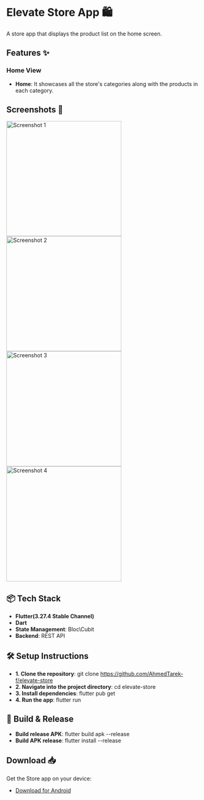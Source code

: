 # Elevate Store App 🛍️

A store app that displays the product list on the home screen.

## Features ✨

### Home View  

- **Home**: It showcases all the store's categories along with the products in each category.

## Screenshots 📸
<img src="https://github.com/user-attachments/assets/af832e1c-80ee-44d4-b0b1-8dec07ca4cd8" alt="Screenshot 1" width="300"/>
<img src="https://github.com/user-attachments/assets/aca71468-9da9-4c4e-843f-41150ba7c12d" alt="Screenshot 2" width="300"/>
<img src="https://github.com/user-attachments/assets/81586cca-53b2-4abe-8e7e-268408940d82" alt="Screenshot 3" width="300"/>
<img src="https://github.com/user-attachments/assets/716b1186-b868-45d1-9c0d-6ffcd7d40c03" alt="Screenshot 4" width="300"/>

## 📦 Tech Stack

- **Flutter(3.27.4 Stable Channel)**
- **Dart**
- **State Management**: Bloc\Cubit
- **Backend**: REST API

## 🛠️ Setup Instructions

- **1. Clone the repository**: git clone https://github.com/AhmedTarek-f/elevate-store
- **2. Navigate into the project directory**: cd elevate-store
- **3. Install dependencies**: flutter pub get
- **4. Run the app**: flutter run

## 📱 Build & Release

- **Build release APK**: flutter build apk --release
- **Build APK release**: flutter install --release

## Download 📥

Get the Store app on your device:

- [Download for Android](https://drive.google.com/file/d/1TSU4RYol37roqdlwkzpqXyVg1u0fLaRa/view?usp=drive_link)
